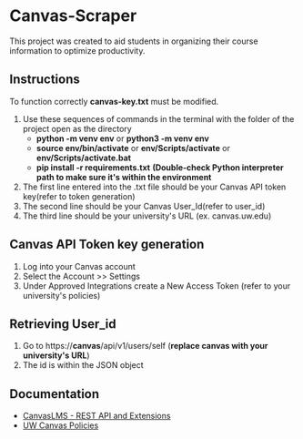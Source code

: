 # Canvas-Scraper
This project was created to aid students in organizing their course information to optimize productivity.

## Instructions
To function correctly **canvas-key.txt** must be modified.
1. Use these sequences of commands in the terminal with the folder of the project open as the directory
   - **python -m venv env** or **python3 -m venv env**
   - **source env/bin/activate** or **env/Scripts/activate** or **env/Scripts/activate.bat**
   - **pip install -r requirements.txt**
**(Double-check Python interpreter path to make sure it's within the environment**
3. The first line entered into the .txt file should be your Canvas API token key(refer to token generation)
4. The second line should be your Canvas User_Id(refer to user_id)
5. The third line should be your university's URL (ex. canvas.uw.edu)

## Canvas API Token key generation
1. Log into your Canvas account
2. Select the Account >> Settings
3. Under Approved Integrations create a New Access Token (refer to your university's policies)

## Retrieving User_id
1. Go to https://**canvas**/api/v1/users/self (**replace canvas with your university's URL**)
2. The id is within the JSON object

## Documentation
- [CanvasLMS - REST API and Extensions](https://canvas.instructure.com/doc/api/index.html)
- [UW Canvas Policies](https://itconnect.uw.edu/tools-services-support/teaching-learning/canvas/canvas-policies/)
